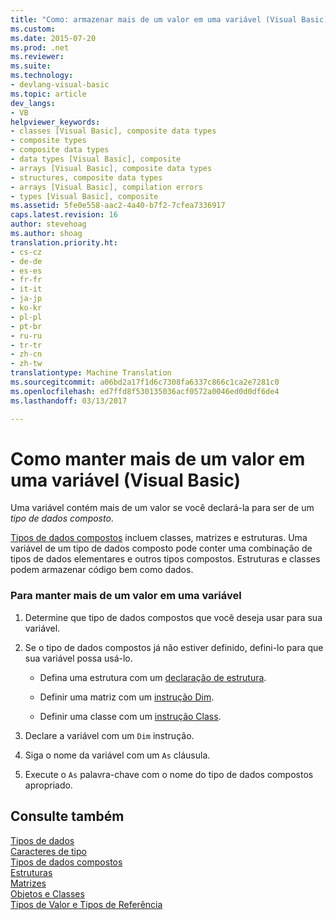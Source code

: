 ```yaml
---
title: "Como: armazenar mais de um valor em uma variável (Visual Basic) | Documentos do Microsoft"
ms.custom: 
ms.date: 2015-07-20
ms.prod: .net
ms.reviewer: 
ms.suite: 
ms.technology:
- devlang-visual-basic
ms.topic: article
dev_langs:
- VB
helpviewer_keywords:
- classes [Visual Basic], composite data types
- composite types
- composite data types
- data types [Visual Basic], composite
- arrays [Visual Basic], composite data types
- structures, composite data types
- arrays [Visual Basic], compilation errors
- types [Visual Basic], composite
ms.assetid: 5fe0e558-aac2-4a40-b7f2-7cfea7336917
caps.latest.revision: 16
author: stevehoag
ms.author: shoag
translation.priority.ht:
- cs-cz
- de-de
- es-es
- fr-fr
- it-it
- ja-jp
- ko-kr
- pl-pl
- pt-br
- ru-ru
- tr-tr
- zh-cn
- zh-tw
translationtype: Machine Translation
ms.sourcegitcommit: a06bd2a17f1d6c7308fa6337c866c1ca2e7281c0
ms.openlocfilehash: ed7ffd8f530135036acf0572a0046ed0d0df6de4
ms.lasthandoff: 03/13/2017

---
```

# <a name="how-to-hold-more-than-one-value-in-a-variable-visual-basic"></a>Como manter mais de um valor em uma variável (Visual Basic)
Uma variável contém mais de um valor se você declará-la para ser de um *tipo de dados composto*.  
  
 [Tipos de dados compostos](../../../../visual-basic/programming-guide/language-features/data-types/composite-data-types.md) incluem classes, matrizes e estruturas. Uma variável de um tipo de dados composto pode conter uma combinação de tipos de dados elementares e outros tipos compostos. Estruturas e classes podem armazenar código bem como dados.  
  
### <a name="to-hold-more-than-one-value-in-a-variable"></a>Para manter mais de um valor em uma variável  
  
1.  Determine que tipo de dados compostos que você deseja usar para sua variável.  
  
2.  Se o tipo de dados compostos já não estiver definido, defini-lo para que sua variável possa usá-lo.  
  
    -   Defina uma estrutura com um [declaração de estrutura](../../../../visual-basic/language-reference/statements/structure-statement.md).  
  
    -   Definir uma matriz com um [instrução Dim](../../../../visual-basic/language-reference/statements/dim-statement.md).  
  
    -   Definir uma classe com um [instrução Class](../../../../visual-basic/language-reference/statements/class-statement.md).  
  
3.  Declare a variável com um `Dim` instrução.  
  
4.  Siga o nome da variável com um `As` cláusula.  
  
5.  Execute o `As` palavra-chave com o nome do tipo de dados compostos apropriado.  
  
## <a name="see-also"></a>Consulte também  
 [Tipos de dados](../../../../visual-basic/language-reference/data-types/data-type-summary.md)   
 [Caracteres de tipo](../../../../visual-basic/programming-guide/language-features/data-types/type-characters.md)   
 [Tipos de dados compostos](../../../../visual-basic/programming-guide/language-features/data-types/composite-data-types.md)   
 [Estruturas](../../../../visual-basic/programming-guide/language-features/data-types/structures.md)   
 [Matrizes](../../../../visual-basic/programming-guide/language-features/arrays/index.md)   
 [Objetos e Classes](../../../../visual-basic/programming-guide/language-features/objects-and-classes/index.md)   
 [Tipos de Valor e Tipos de Referência](../../../../visual-basic/programming-guide/language-features/data-types/value-types-and-reference-types.md)
